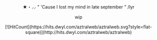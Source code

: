 <p align="center">
★・⸝⸝ " 'Cause I lost my mind in late september " /lyr
</p>
<p align="center">
wip
<p align="center">
  [![HitCount](https://hits.dwyl.com/aztralweb/aztralweb.svg?style=flat-square)](http://hits.dwyl.com/aztralweb/aztralweb)
</p>
</p>
